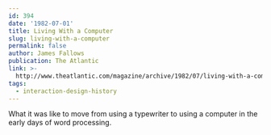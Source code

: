 ```yaml
---
id: 394
date: '1982-07-01'
title: Living With a Computer
slug: living-with-a-computer
permalink: false
author: James Fallows
publication: The Atlantic
link: >-
  http://www.theatlantic.com/magazine/archive/1982/07/living-with-a-computer/306063/
tags:
  - interaction-design-history
---
```

What it was like to move from using a typewriter to using a computer in the early days of word processing.
